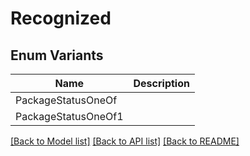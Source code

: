 # Recognized

## Enum Variants

| Name | Description |
|---- | -----|
| PackageStatusOneOf |  |
| PackageStatusOneOf1 |  |

[[Back to Model list]](../README.md#documentation-for-models) [[Back to API list]](../README.md#documentation-for-api-endpoints) [[Back to README]](../README.md)


